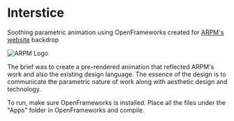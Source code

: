 # Interstice

Soothing parametric animation using OpenFrameworks created for [ARPM's website](https://dev.arpmdesignandresearch.com/) backdrop

 
 

![ARPM Logo](https://arpmdesignandresearch.com/Brand/ARPM_Logo_White_NoBG.png)

  
       

The brief was to create a pre-rendered animation that reflected ARPM's work and also the existing design language. The essence of the design is to communicate the parametric nature of work along with aesthetic design and technology.

To run, make sure OpenFrameworks is installed. Place all the files under the "Apps" folder in OpenFrameworks and compile. 
